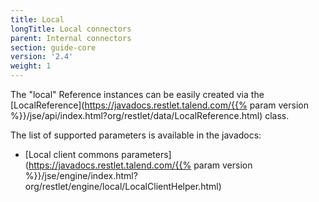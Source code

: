 ```yaml
---
title: Local
longTitle: Local connectors
parent: Internal connectors
section: guide-core
version: '2.4'
weight: 1
---
```

The "local" Reference instances can be easily created via the
[LocalReference](https://javadocs.restlet.talend.com/{{% param version %}}/jse/api/index.html?org/restlet/data/LocalReference.html)
class.

The list of supported parameters is available in the javadocs:

-   [Local client commons
    parameters](https://javadocs.restlet.talend.com/{{% param version %}}/jse/engine/index.html?org/restlet/engine/local/LocalClientHelper.html)
